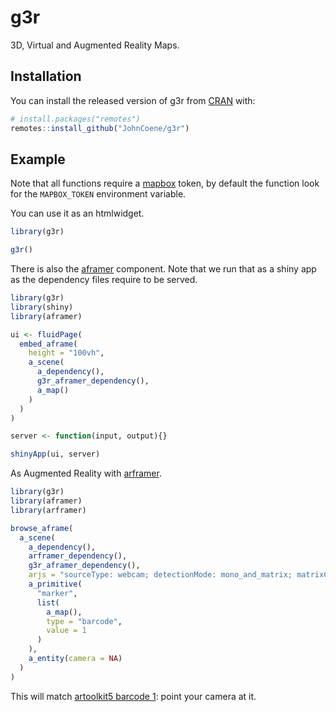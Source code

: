 
# g3r

<!-- badges: start -->
<!-- badges: end -->

3D, Virtual and Augmented Reality Maps.

## Installation

You can install the released version of g3r from [CRAN](https://CRAN.R-project.org) with:

``` r
# install.packages("remotes")
remotes::install_github("JohnCoene/g3r")
```

## Example

Note that all functions require a [mapbox](https://www.mapbox.com/) token, by default the function look for the `MAPBOX_TOKEN` environment variable.

You can use it as an htmlwidget.

```r
library(g3r)

g3r()
```

There is also the [aframer](https://aframer.john-coene.com/) component. Note that we run that as a shiny app as the dependency files require to be served.

``` r
library(g3r)
library(shiny)
library(aframer)

ui <- fluidPage(
  embed_aframe(
    height = "100vh",
    a_scene(
      a_dependency(),
      g3r_aframer_dependency(),
      a_map()
    )
  )
)

server <- function(input, output){}

shinyApp(ui, server)
```

As Augmented Reality with [arframer](https://arframer.john-coene.com/).

```r
library(g3r)
library(aframer)
library(arframer)

browse_aframe(
  a_scene(
    a_dependency(),
    arframer_dependency(),
    g3r_aframer_dependency(),
    arjs = "sourceType: webcam; detectionMode: mono_and_matrix; matrixCodeType: 3x3; debugUIEnabled: false;",
    a_primitive(
      "marker",
      list(
        a_map(),
        type = "barcode",
        value = 1
      )
    ),
    a_entity(camera = NA)
  )
)
```

This will match [artoolkit5 barcode 1](https://github.com/artoolkit/artoolkit5/blob/master/doc/patterns/Matrix%20code%203x3%20(72dpi)/1.png): point your camera at it.